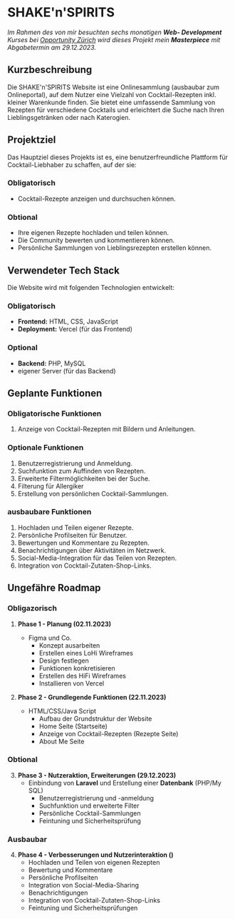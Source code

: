# SHAKE'n'SPIRITS

_Im Rahmen des von mir besuchten sechs monatigen **Web- Development** Kurses bei [Opportunity Zürich](https://opportunity.stiftung-sag.ch/ausbildung/) wird dieses Projekt mein **Masterpiece** mit Abgabetermin am 29.12.2023._

## Kurzbeschreibung

Die SHAKE'n'SPIRITS Website ist eine Onlinesammlung (ausbaubar zum Onlineportal), auf dem Nutzer eine Vielzahl von Cocktail-Rezepten inkl. kleiner Warenkunde finden. Sie bietet eine umfassende Sammlung von Rezepten für verschiedene Cocktails und erleichtert die Suche nach Ihren Lieblingsgetränken oder nach Katerogien.

## Projektziel

Das Hauptziel dieses Projekts ist es, eine benutzerfreundliche Plattform für Cocktail-Liebhaber zu schaffen, auf der sie:

### Obligatorisch

- Cocktail-Rezepte anzeigen und durchsuchen können.

### Obtional

- Ihre eigenen Rezepte hochladen und teilen können.
- Die Community bewerten und kommentieren können.
- Persönliche Sammlungen von Lieblingsrezepten erstellen können.

## Verwendeter Tech Stack

Die Website wird mit folgenden Technologien entwickelt:

### Obligatorisch

- **Frontend:** HTML, CSS, JavaScript
- **Deployment:** Vercel (für das Frontend)

### Optional

- **Backend:** PHP, MySQL
- eigener Server (für das Backend)

## Geplante Funktionen

### Obligatorische Funktionen

1. Anzeige von Cocktail-Rezepten mit Bildern und Anleitungen.

### Optionale Funktionen

1. Benutzerregistrierung und Anmeldung.
2. Suchfunktion zum Auffinden von Rezepten.
3. Erweiterte Filtermöglichkeiten bei der Suche.
4. Filterung für Allergiker
5. Erstellung von persönlichen Cocktail-Sammlungen.

### ausbaubare Funktionen

1. Hochladen und Teilen eigener Rezepte.
2. Persönliche Profilseiten für Benutzer.
3. Bewertungen und Kommentare zu Rezepten.
4. Benachrichtigungen über Aktivitäten im Netzwerk.
5. Social-Media-Integration für das Teilen von Rezepten.
6. Integration von Cocktail-Zutaten-Shop-Links.

## Ungefähre Roadmap

### Obligazorisch

1. **Phase 1 - Planung (02.11.2023)**
   - Figma und Co.
     - Konzept ausarbeiten
     - Erstellen eines LoHi Wireframes
     - Design festlegen
     - Funktionen konkretisieren
     - Erstellen des HiFi Wireframes
     - Installieren von Vercel

3. **Phase 2 - Grundlegende Funktionen (22.11.2023)**
   - HTML/CSS/Java Script
     - Aufbau der Grundstruktur der Website
     - Home Seite (Startseite)
     - Anzeige von Cocktail-Rezepten (Rezepte Seite)
     - About Me Seite
  
### Obtional

3. **Phase 3 - Nutzeraktion, Erweiterungen (29.12.2023)**
   - Einbindung von **Laravel** und Erstellung einer **Datenbank** (PHP/My SQL)
     - Benutzerregistrierung und -anmeldung
     - Suchfunktion und erweiterte Filter
     - Persönliche Cocktail-Sammlungen
     - Feintuning und Sicherheitsprüfung
  
### Ausbaubar

4. **Phase 4 - Verbesserungen und Nutzerinteraktion ()**
   - Hochladen und Teilen von eigenen Rezepten
   - Bewertung und Kommentare
   - Persönliche Profilseiten
   - Integration von Social-Media-Sharing
   - Benachrichtigungen
   - Integration von Cocktail-Zutaten-Shop-Links
   - Feintuning und Sicherheitsprüfungen

